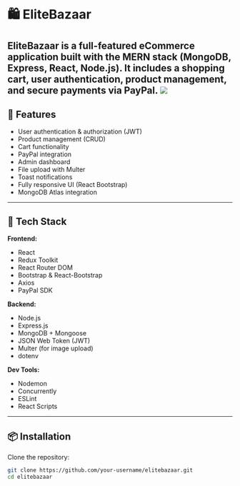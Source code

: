 # 🛍️ EliteBazaar

**EliteBazaar** is a full-featured eCommerce application built with the MERN stack (MongoDB, Express, React, Node.js). It includes a shopping cart, user authentication, product management, and secure payments via PayPal.
<img src="[./frontend/public/images/screens.png](https://github.com/user-attachments/assets/7a82b174-2b14-428b-afbe-f0f403cc6a07)">
---

## 🚀 Features

- User authentication & authorization (JWT)
- Product management (CRUD)
- Cart functionality
- PayPal integration
- Admin dashboard
- File upload with Multer
- Toast notifications
- Fully responsive UI (React Bootstrap)
- MongoDB Atlas integration

---

## 🧰 Tech Stack

**Frontend:**
- React
- Redux Toolkit
- React Router DOM
- Bootstrap & React-Bootstrap
- Axios
- PayPal SDK

**Backend:**
- Node.js
- Express.js
- MongoDB + Mongoose
- JSON Web Token (JWT)
- Multer (for image upload)
- dotenv

**Dev Tools:**
- Nodemon
- Concurrently
- ESLint
- React Scripts

---

## 📦 Installation

Clone the repository:

```bash
git clone https://github.com/your-username/elitebazaar.git
cd elitebazaar
